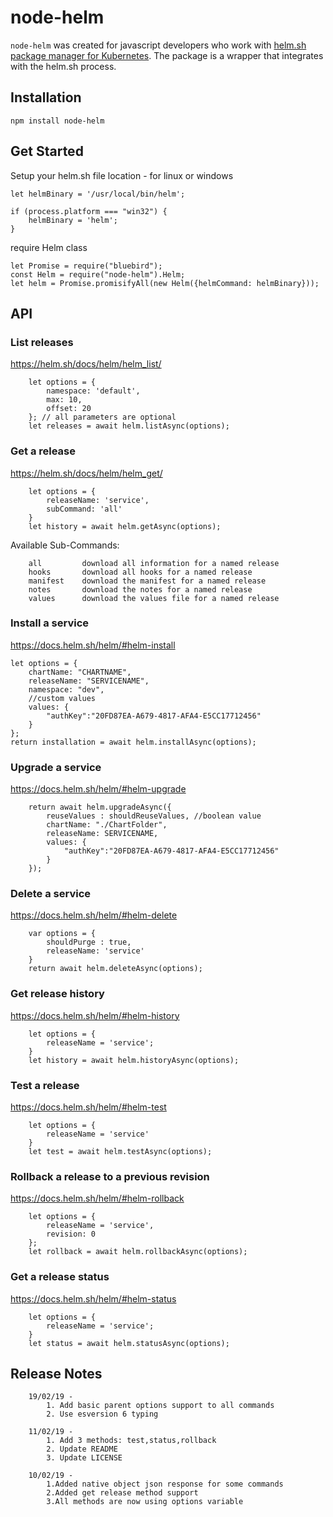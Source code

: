 # node-helm 
`node-helm` was created for javascript developers who work with [helm.sh package manager for Kubernetes](https://helm.sh/).
The package is a wrapper that integrates with the helm.sh process.

## Installation

```
npm install node-helm
```
## Get Started

Setup your helm.sh file location - for linux or windows
```
let helmBinary = '/usr/local/bin/helm';

if (process.platform === "win32") {
    helmBinary = 'helm';
}
```

require Helm class
```
let Promise = require("bluebird");
const Helm = require("node-helm").Helm;
let helm = Promise.promisifyAll(new Helm({helmCommand: helmBinary}));
```

## API

### List releases
https://helm.sh/docs/helm/helm_list/
```
    let options = {
        namespace: 'default',
        max: 10,
        offset: 20
    }; // all parameters are optional
    let releases = await helm.listAsync(options);  
```

### Get a release
https://helm.sh/docs/helm/helm_get/
```
    let options = {
        releaseName: 'service',
        subCommand: 'all'
    }
    let history = await helm.getAsync(options);  
```
Available Sub-Commands:
```
    all         download all information for a named release
    hooks       download all hooks for a named release
    manifest    download the manifest for a named release
    notes       download the notes for a named release
    values      download the values file for a named release
```

### Install a service
https://docs.helm.sh/helm/#helm-install
```
let options = {
    chartName: "CHARTNAME",
    releaseName: "SERVICENAME",        
    namespace: "dev",        
    //custom values
    values: {
        "authKey":"20FD87EA-A679-4817-AFA4-E5CC17712456"
    }
};
return installation = await helm.installAsync(options);  
```


### Upgrade a service
https://docs.helm.sh/helm/#helm-upgrade
```
    return await helm.upgradeAsync({
        reuseValues : shouldReuseValues, //boolean value
        chartName: "./ChartFolder",
        releaseName: SERVICENAME,
        values: {
            "authKey":"20FD87EA-A679-4817-AFA4-E5CC17712456"
        }
    });  
```

### Delete a service
https://docs.helm.sh/helm/#helm-delete
```
    var options = {
        shouldPurge : true,
        releaseName: 'service'
    }
    return await helm.deleteAsync(options);
```

### Get release history
https://docs.helm.sh/helm/#helm-history
```    
    let options = {
        releaseName = 'service';
    }
    let history = await helm.historyAsync(options);  
```

### Test a release
https://docs.helm.sh/helm/#helm-test
```    
    let options = {
        releaseName = 'service'
    }
    let test = await helm.testAsync(options);  
```


### Rollback a release to a previous revision
https://docs.helm.sh/helm/#helm-rollback
```    
    let options = {
        releaseName = 'service',
        revision: 0
    };
    let rollback = await helm.rollbackAsync(options);  
```


### Get a release status
https://docs.helm.sh/helm/#helm-status
```    
    let options = {
        releaseName = 'service';
    }
    let status = await helm.statusAsync(options);  
```

## Release Notes
```
    19/02/19 - 
        1. Add basic parent options support to all commands
        2. Use esversion 6 typing

    11/02/19 - 
        1. Add 3 methods: test,status,rollback
        2. Update README
        3. Update LICENSE

    10/02/19 - 
        1.Added native object json response for some commands
        2.Added get release method support
        3.All methods are now using options variable

```

